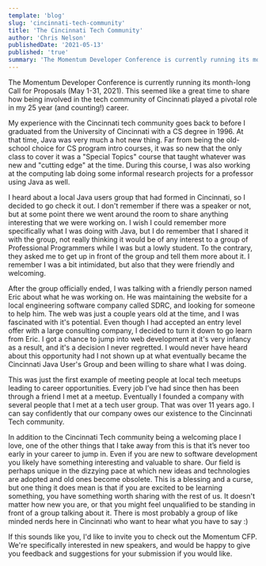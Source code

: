 ```yaml
---
template: 'blog'
slug: 'cincinnati-tech-community'
title: 'The Cincinnati Tech Community'
author: 'Chris Nelson'
publishedDate: '2021-05-13'
published: 'true'
summary: 'The Momentum Developer Conference is currently running its month-long Call for Proposals (May 1-31, 2021).'
---
```


The Momentum Developer Conference is currently running its month-long Call for Proposals (May 1-31, 2021). This seemed like a great time to share how being involved in the tech community of Cincinnati played a pivotal role in my 25 year (and counting!) career.

My experience with the Cincinnati tech community goes back to before I graduated from the University of Cincinnati with a CS degree in 1996. At that time, Java was very much a hot new thing. Far from being the old-school choice for CS program intro courses, it was so new that the only class to cover it was a "Special Topics" course that taught whatever was new and "cutting edge" at the time. During this course, I was also working at the computing lab doing some informal research projects for a professor using Java as well.

I heard about a local Java users group that had formed in Cincinnati, so I decided to go check it out. I don't remember if there was a speaker or not, but at some point there we went around the room to share anything interesting that we were working on. I wish I could remember more specifically what I was doing with Java, but I do remember that I shared it with the group, not really thinking it would be of any interest to a group of Professional Programmers while I was but a lowly student. To the contrary, they asked me to get up in front of the group and tell them more about it. I remember I was a bit intimidated, but also that they were friendly and welcoming.

After the group officially ended, I was talking with a friendly person named Eric about what he was working on. He was maintaining the website for a local engineering software company called SDRC, and looking for someone to help him. The web was just a couple years old at the time, and I was fascinated with it's potential. Even though I had accepted an entry level offer with a large consulting company, I decided to turn it down to go learn from Eric. I got a chance to jump into web development at it's very infancy as a result, and it's a decision I never regretted. I would never have heard about this opportunity had I not shown up at what eventually became the Cincinnati Java User's Group and been willing to share what I was doing. 

This was just the first example of meeting people at local tech meetups leading to career opportunities. Every job I’ve had since then has been through a friend I met at a meetup. Eventually I founded a company with several people that I met at a tech user group. That was over 11 years ago. I can say confidently that our company owes our existence to the Cincinnati Tech community.

In addition to the Cincinnati Tech community being a welcoming place I love, one of the other things that I take away from this is that it’s never too early in your career to jump in. Even if you are new to software development you likely have something interesting and valuable to share. Our field is perhaps unique in the dizzying pace at which new ideas and technologies are adopted and old ones become obsolete. This is a blessing and a curse, but one thing it does mean is that if you are excited to be learning something, you have something worth sharing with the rest of us. It doesn't matter how new you are, or that you might feel unqualified to be standing in front of a group talking about it. There is most probably a group of like minded nerds here in Cincinnati who want to hear what you have to say :)

If this sounds like you, I'd like to invite you to check out the Momentum CFP. We're specifically interested in new speakers, and would be happy to give you feedback and suggestions for your submission if you would like.

